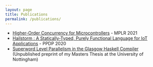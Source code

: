 ```yaml
---
layout: page
title: Publications
permalink: /publications/
---
```


- [Higher-Order Concurrency for Microcontrollers](https://abhiroop.github.io/pubs/sensevm_mplr/) - MPLR 2021
- [Hailstorm : A Statically-Typed, Purely Functional Language for IoT Applications](https://abhiroop.github.io/pubs/hailstorm/) - PPDP 2020
- [Superword Level Parallelism in the Glasgow Haskell Compiler](https://abhiroop.github.io/pubs/haskellvector) (Unpublished preprint of my Masters Thesis at the University of Nottingham)
